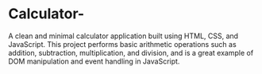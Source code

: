 # Calculator-
A clean and minimal calculator application built using HTML, CSS, and JavaScript. This project performs basic arithmetic operations such as addition, subtraction, multiplication, and division, and is a great example of DOM manipulation and event handling in JavaScript.
